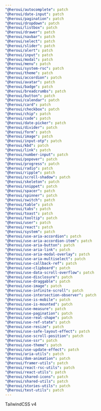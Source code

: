 ```yaml
---
"@heroui/autocomplete": patch
"@heroui/date-input": patch
"@heroui/pagination": patch
"@heroui/dropdown": patch
"@heroui/listbox": patch
"@heroui/drawer": patch
"@heroui/navbar": patch
"@heroui/select": patch
"@heroui/slider": patch
"@heroui/alert": patch
"@heroui/input": patch
"@heroui/modal": patch
"@heroui/menu": patch
"@heroui/system-rsc": patch
"@heroui/theme": patch
"@heroui/accordion": patch
"@heroui/avatar": patch
"@heroui/badge": patch
"@heroui/breadcrumbs": patch
"@heroui/button": patch
"@heroui/calendar": patch
"@heroui/card": patch
"@heroui/checkbox": patch
"@heroui/chip": patch
"@heroui/code": patch
"@heroui/date-picker": patch
"@heroui/divider": patch
"@heroui/form": patch
"@heroui/image": patch
"@heroui/input-otp": patch
"@heroui/kbd": patch
"@heroui/link": patch
"@heroui/number-input": patch
"@heroui/popover": patch
"@heroui/progress": patch
"@heroui/radio": patch
"@heroui/ripple": patch
"@heroui/scroll-shadow": patch
"@heroui/skeleton": patch
"@heroui/snippet": patch
"@heroui/spacer": patch
"@heroui/spinner": patch
"@heroui/switch": patch
"@heroui/table": patch
"@heroui/tabs": patch
"@heroui/toast": patch
"@heroui/tooltip": patch
"@heroui/user": patch
"@heroui/react": patch
"@heroui/system": patch
"@heroui/use-aria-accordion": patch
"@heroui/use-aria-accordion-item": patch
"@heroui/use-aria-button": patch
"@heroui/use-aria-link": patch
"@heroui/use-aria-modal-overlay": patch
"@heroui/use-aria-multiselect": patch
"@heroui/use-callback-ref": patch
"@heroui/use-clipboard": patch
"@heroui/use-data-scroll-overflow": patch
"@heroui/use-disclosure": patch
"@heroui/use-draggable": patch
"@heroui/use-image": patch
"@heroui/use-infinite-scroll": patch
"@heroui/use-intersection-observer": patch
"@heroui/use-is-mobile": patch
"@heroui/use-is-mounted": patch
"@heroui/use-measure": patch
"@heroui/use-pagination": patch
"@heroui/use-real-shape": patch
"@heroui/use-ref-state": patch
"@heroui/use-resize": patch
"@heroui/use-safe-layout-effect": patch
"@heroui/use-scroll-position": patch
"@heroui/use-ssr": patch
"@heroui/use-theme": patch
"@heroui/use-update-effect": patch
"@heroui/aria-utils": patch
"@heroui/dom-animation": patch
"@heroui/framer-utils": patch
"@heroui/react-rsc-utils": patch
"@heroui/react-utils": patch
"@heroui/shared-icons": patch
"@heroui/shared-utils": patch
"@heroui/stories-utils": patch
"@heroui/test-utils": patch
---
```


TailwindCSS v4
